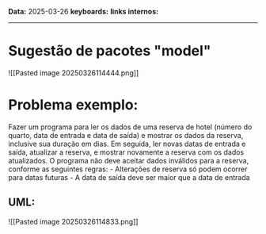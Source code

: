
**Data:** 2025-03-26
**keyboards:** 
**links internos:** 
___

# Sugestão de pacotes "model"

![[Pasted image 20250326114444.png]]


# Problema exemplo:

Fazer um programa para ler os dados de uma reserva de hotel (número do quarto, data de entrada e data de saída) e mostrar os dados da reserva, inclusive sua duração em dias. Em seguida, ler novas datas de entrada e saída, atualizar a reserva, e mostrar novamente a reserva com os dados atualizados. O programa não deve aceitar dados inválidos para a reserva, conforme as seguintes regras: - Alterações de reserva só podem ocorrer para datas futuras - A data de saída deve ser maior que a data de entrada

## UML:

![[Pasted image 20250326114833.png]]





